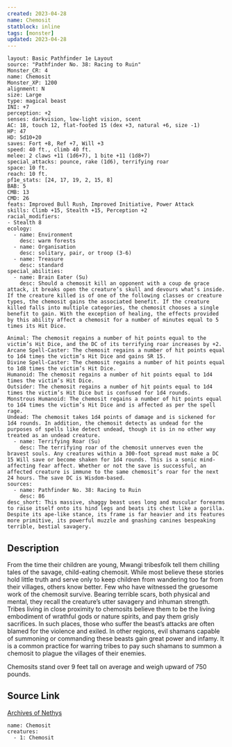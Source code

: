 ```yaml
---
created: 2023-04-28
name: Chemosit
statblock: inline
tags: [monster]
updated: 2023-04-28
---
```

```statblock
layout: Basic Pathfinder 1e Layout
source: "Pathfinder No. 38: Racing to Ruin"
Monster_CR: 4
name: Chemosit
Monster_XP: 1200
alignment: N
size: Large
type: magical beast
INI: +7
perception: +2
senses: darkvision, low-light vision, scent
AC: 18, touch 12, flat-footed 15 (dex +3, natural +6, size -1)
HP: 47
HD: 5d10+20
saves: Fort +8, Ref +7, Will +3
speed: 40 ft., climb 40 ft.
melee: 2 claws +11 (1d6+7), 1 bite +11 (1d8+7)
special_attacks: pounce, rake (1d6), terrifying roar
space: 10 ft.
reach: 10 ft.
pf1e_stats: [24, 17, 19, 2, 15, 8]
BAB: 5
CMB: 13
CMD: 26
feats: Improved Bull Rush, Improved Initiative, Power Attack
skills: Climb +15, Stealth +15, Perception +2
racial_modifiers:
- Stealth 8
ecology:
  - name: Environment
    desc: warm forests
  - name: Organisation
    desc: solitary, pair, or troop (3-6)
  - name: Treasure
    desc: standard
special_abilities:
  - name: Brain Eater (Su)
    desc: Should a chemosit kill an opponent with a coup de grace attack, it breaks open the creature’s skull and devours what’s inside. If the creature killed is of one of the following classes or creature types, the chemosit gains the associated benefit. If the creature killed falls into multiple categories, the chemosit chooses a single benefit to gain. With the exception of healing, the effects provided by this ability affect a chemosit for a number of minutes equal to 5 times its Hit Dice.

Animal: The chemosit regains a number of hit points equal to the victim’s Hit Dice, and the DC of its terrifying roar increases by +2.
Arcane Spell-Caster: The chemosit regains a number of hit points equal to 1d4 times the victim’s Hit Dice and gains SR 15.
Divine Spell-Caster: The chemosit regains a number of hit points equal to 1d8 times the victim’s Hit Dice.
Humanoid: The chemosit regains a number of hit points equal to 1d4 times the victim’s Hit Dice.
Outsider: The chemosit regains a number of hit points equal to 1d4 times the victim’s Hit Dice but is confused for 1d4 rounds.
Monstrous Humanoid: The chemosit regains a number of hit points equal to 1d4 times the victim’s Hit Dice and is affected as per the spell rage.
Undead: The chemosit takes 1d4 points of damage and is sickened for 1d4 rounds. In addition, the chemosit detects as undead for the purposes of spells like detect undead, though it is in no other way treated as an undead creature.
  - name: Terrifying Roar (Su)
    desc: The terrifying roar of the chemosit unnerves even the bravest souls. Any creatures within a 300-foot spread must make a DC 15 Will save or become shaken for 1d4 rounds. This is a sonic mind-affecting fear affect. Whether or not the save is successful, an affected creature is immune to the same chemosit’s roar for the next 24 hours. The save DC is Wisdom-based.
sources:
  - name: Pathfinder No. 38: Racing to Ruin
    desc: 86
desc_short: This massive, shaggy beast uses long and muscular forearms to raise itself onto its hind legs and beats its chest like a gorilla. Despite its ape-like stance, its frame is far heavier and its features more primitive, its powerful muzzle and gnashing canines bespeaking terrible, bestial savagery.
```
## Description
From the time their children are young, Mwangi tribesfolk tell them chilling tales of the savage, child-eating chemosit. While most believe these stories hold little truth and serve only to keep children from wandering too far from their villages, others know better. Few who have witnessed the gruesome work of the chemosit survive. Bearing terrible scars, both physical and mental, they recall the creature’s utter savagery and inhuman strength. Tribes living in close proximity to chemosits believe them to be the living embodiment of wrathful gods or nature spirits, and pay them grisly sacrifices. In such places, those who suffer the beast’s attacks are often blamed for the violence and exiled. In other regions, evil shamans capable of summoning or commanding these beasts gain great power and infamy. It is a common practice for warring tribes to pay such shamans to summon a chemosit to plague the villages of their enemies.

Chemosits stand over 9 feet tall on average and weigh upward of 750 pounds.
## Source Link
[Archives of Nethys](https://aonprd.com/MonsterDisplay.aspx?ItemName=Chemosit)
```encounter-table
name: Chemosit
creatures:
  - 1: Chemosit
```
